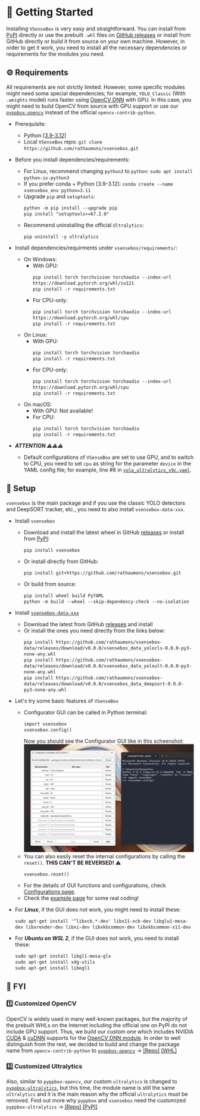 # 🚀 Getting Started

Installing `VSenseBox` is very easy and straightforward. You can install from [PyPI](https://pypi.org/project/vsensebox/) directly or use the prebuilt `.whl` files on [GitHub releases](https://github.com/rathaumons/vsensebox/releases) or install from GitHub directly or build it from source on your own machine. However, in order to get it work, you need to install all the necessary dependencies or requirements for the modules you need.

## ⚙️ Requirements

All requirements are not strictly limited. However, some specific modules might need some special dependencies; for example, `YOLO_Classic` (With `.weights` model) runs faster using [OpenCV DNN](https://docs.opencv.org/4.x/d2/d58/tutorial_table_of_content_dnn.html) with GPU. In this case, you might need to build OpenCV from source with GPU support or use our [`pyppbox-opencv`](https://github.com/rathaumons/opencv-for-pyppbox) instead of the official `opencv-contrib-python`.

* Prerequisite: 
  - Python [[3.9-3.12]](https://www.python.org/downloads/)
  - Local `VSenseBox` repo: `git clone https://github.com/rathaumons/vsensebox.git`

* Before you install dependencies/requirements:
  - For Linux, recommend changing `python3` to `python`: `sudo apt install python-is-python3`
  - If you prefer conda + Python [3.9-3.12]: `conda create --name vsensebox_env python=3.11`
  - Upgrade `pip` and `setuptools`:
    ```
    python -m pip install --upgrade pip
    pip install "setuptools>=67.2.0"
    ```
  - Recommend uninstalling the official `Ultralytics`: 
    ```
    pip uninstall -y ultralytics
    ```

* Install dependencies/requirments under `vsensebox/requirements/`: 
  - On Windows:
    - With GPU:
      ```
      pip install torch torchvision torchaudio --index-url https://download.pytorch.org/whl/cu121
      pip install -r requirements.txt
      ```
    - For CPU-only:
      ```
      pip install torch torchvision torchaudio --index-url https://download.pytorch.org/whl/cpu
      pip install -r requirements.txt
      ```
  - On Linux:
    - With GPU:
      ```
      pip install torch torchvision torchaudio
      pip install -r requirements.txt
      ```
    - For CPU-only:
      ```
      pip install torch torchvision torchaudio --index-url https://download.pytorch.org/whl/cpu
      pip install -r requirements.txt
      ```
  - On macOS:
    - With GPU: Not available!
    - For CPU:
      ```
      pip install torch torchvision torchaudio
      pip install -r requirements.txt
      ```

* ***ATTENTION ⚠️⚠️⚠️***
  - Default configurations of `VSenseBox` are set to use GPU, and to switch to CPU, you need to set `cpu` as string for the parameter `device` in the YAML config file; for example, line #8 in [`yolo_ultralytics_v9c.yaml`](https://github.com/rathaumons/vsensebox/blob/main/vsensebox/config/detectors/yolo_ultralytics_v9c.yaml).


## 💽 Setup

`vsensebox` is the main package and if you use the classic YOLO detectors and DeepSORT tracker, etc., you need to also install `vsensebox-data-xxx`.

* Install `vsensebox`
  - Download and install the latest wheel in GitHub [releases](https://github.com/rathaumons/vsensebox/releases) or install from [PyPI](https://pypi.org/project/vsensebox/):
    ```
    pip install vsensebox
    ``` 
  - Or install directly from GitHub:
    ```
    pip install git+https://github.com/rathaumons/vsensebox.git
    ```
  - Or build from source:
    ```
    pip install wheel build PyYAML
    python -m build --wheel --skip-dependency-check --no-isolation
    ```

* Install [`vsensebox-data-xxx`](https://github.com/rathaumons/vsensebox-data/)
  - Download the latest from GitHub [releases](https://github.com/rathaumons/vsensebox-data/releases) and install
  - Or install the ones you need directly from the links below:
    ```
    pip install https://github.com/rathaumons/vsensebox-data/releases/download/v0.0.0/vsensebox_data_yolocls-0.0.0-py3-none-any.whl
    pip install https://github.com/rathaumons/vsensebox-data/releases/download/v0.0.0/vsensebox_data_yoloult-0.0.0-py3-none-any.whl
    pip install https://github.com/rathaumons/vsensebox-data/releases/download/v0.0.0/vsensebox_data_deepsort-0.0.0-py3-none-any.whl
    ```

* Let's try some basic features of `VSenseBox`
  - Configurator GUI can be called in Python terminal:
    ```
    import vsensebox
    vsensebox.config()
    ```
    Now you should see the Configurator GUI like in this scheenshot:
    <img src="https://raw.githubusercontent.com/rathaROG/screenshot/master/VSenseBox/vsensebox_config_gui.jpg">
  - You can also easily reset the internal configurations by calling the `reset()`. **THIS CAN'T BE REVERSED!** ⚠️
    ```
    vsensebox.reset()
    ```
  - For the details of GUI functions and configurations, check [Configurations page](https://rathaumons.github.io/vsensebox/vsensebox/config.html).
  - Check the [example page](https://rathaumons.github.io/vsensebox/examples.html) for some real coding!
* For ***Linux***, if the GUI does not work, you might need to install these:
  ```
  sudo apt-get install '^libxcb.*-dev' libx11-xcb-dev libglu1-mesa-dev libxrender-dev libxi-dev libxkbcommon-dev libxkbcommon-x11-dev
  ```
* For ***Ubuntu on WSL 2***, if the GUI does not work, you need to install these:
  ```
  sudo apt-get install libgl1-mesa-glx
  sudo apt-get install xdg-utils
  sudo apt-get install libegl1
  ```

## 📢 FYI

### 1️⃣ Customized OpenCV

OpenCV is widely used in many well-known packages, but the majority of the prebuilt WHLs on the Internet including the official one on PyPI do not include GPU support. Thus, we build our custom one which includes NVIDIA [CUDA](https://developer.nvidia.com/cuda-downloads) & [cuDNN](https://developer.nvidia.com/rdp/cudnn-download) supports for the [OpenCV DNN module](https://docs.opencv.org/4.x/d2/d58/tutorial_table_of_content_dnn.html). In order to well distinguish from the rest, we decided to build and change the package name from `opencv-contrib-python` to [`pyppbox-opencv`](https://github.com/rathaumons/opencv-for-pyppbox) -> [[Repo]](https://github.com/rathaumons/opencv-for-pyppbox) [[WHL]](https://github.com/rathaumons/opencv-for-pyppbox/releases)

### 2️⃣ Customized Ultralytics

Also, similar to `pyppbox-opencv`, our custom `ultralytics` is changed to [`pyppbox-ultralytics`](https://github.com/rathaumons/ultralytics-for-pyppbox), but this time, the module name is still the same `ultralytics` and it is the main reason why the official `ultralytics` must be removed. Find out more why `pyppbox` and `vsensebox` need the customized `pyppbox-ultralytics` -> [[Repo]](https://github.com/rathaumons/ultralytics-for-pyppbox) [[PyPI]](https://pypi.org/project/pyppbox-ultralytics/)
